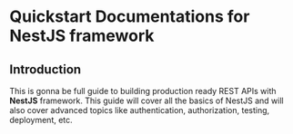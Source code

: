 # Quickstart Documentations for **NestJS** framework

## Introduction

This is gonna be full guide to building production ready REST APIs with **NestJS** framework. This guide will cover all the basics of NestJS and will also cover advanced topics like authentication, authorization, testing, deployment, etc.
